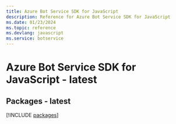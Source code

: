 ```yaml
---
title: Azure Bot Service SDK for JavaScript
description: Reference for Azure Bot Service SDK for JavaScript
ms.date: 01/23/2024
ms.topic: reference
ms.devlang: javascript
ms.service: botservice
---
```

# Azure Bot Service SDK for JavaScript - latest
## Packages - latest
[!INCLUDE [packages](bot-service-index.md)]